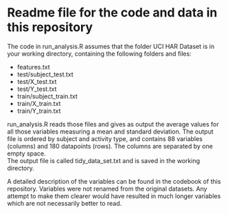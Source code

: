 # Readme file for the code and data in this repository

The code in run_analysis.R assumes that the folder UCI HAR Dataset is in your working directory, containing the following  folders and files:
- features.txt
- test/subject_test.txt
- test/X_test.txt
- test/Y_test.txt
- train/subject_train.txt
- train/X_train.txt
- train/Y_train.txt
  
run_analysis.R reads those files and gives as output the average values for all those variables measuring a mean and standard deviation. The output file is ordered by subject and activity type, and contains 88 variables (columns) and 180 datapoints (rows). The columns are separated by one empty space.  
The output file is called tidy\_data_set.txt and is saved in the working directory.  
  
A detailed description of the variables can be found in the codebook of this repository. Variables were not renamed from the original datasets. Any attempt to make them clearer would have resulted in much longer variables which are not necessarily better to read.
